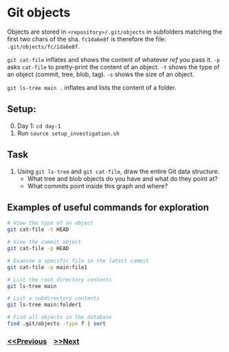 # Git objects

Objects are stored in `<repository>/.git/objects` in subfolders matching the first two chars of the sha.
`fc1da6e8f` is therefore the file: `.git/objects/fc/1da6e8f`.

`git cat-file` inflates and shows the content of whatever _ref_ you pass it.
`-p` asks `cat-file` to pretty-print the content of an object.
`-t` shows the type of an object (commit, tree, blob, tag).
`-s` shows the size of an object.

`git ls-tree main .` inflates and lists the content of a folder.

## Setup:
0. Day 1: `cd day-1`
1. Run `source setup_investigation.sh` 

## Task

1. Using `git ls-tree` and `git cat-file`, draw the entire Git data structure.
	- What tree and blob objects do you have and what do they point at?
	- What commits point inside this graph and where?

## Examples of useful commands for exploration

```bash
# View the type of an object
git cat-file -t HEAD

# View the commit object
git cat-file -p HEAD

# Examine a specific file in the latest commit
git cat-file -p main:file1

# List the root directory contents
git ls-tree main

# List a subdirectory contents
git ls-tree main:folder1

# Find all objects in the database
find .git/objects -type f | sort
```

### [<<Previous](2-basic-staging.md) &nbsp;&nbsp; [>>Next](4-basic-branching.md)
